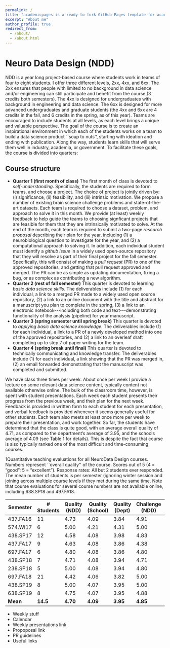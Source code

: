 ```yaml
---
permalink: /
title: "academicpages is a ready-to-fork GitHub Pages template for academic personal websites"
excerpt: "About me"
author_profile: true
redirect_from: 
  - /about/
  - /about.html
---
```


# Neuro Data Design (NDD)

NDD is a year long project-based course where students work in teams of four to eight
students.  I offer three different levels,   2xx,  4xx, and 6xx.  The 2xx ensures that
people with limited to no background in data science and/or engineering can still 
participate and benefit from the course (3 credits both semesters).  The 4xx is designed
for undergraduates with background in engineering and data science.  The 6xx is designed
for more advanced undergraduates and graduate students (the 4xx and 6xx are 4 credits in 
the fall, and 6 credits in the spring, as of this year). Teams are encouraged to include 
students at all levels, as each level brings a unique and valuable perspective.  The 
goal of the course is to create an inspirational environment in which each of the 
students works on a team to build a data science product ``soup to nuts’‘, starting with 
ideation and ending with publication. Along the way, students learn skills that will 
serve them well in industry, academia, or government.  To facilitate these goals, the 
course is  divided into quarters:

## Course structure
- **Quarter 1 (first month of class)** The first month of class is devoted to _self-understanding_. Specifically, the students are required to form teams, and choose a project.  The choice of project is jointly driven by: (i) significance, (ii) feasibility, and (iii) intrinsic motivation.  We propose a number of existing brain science challenge problems and state-of-the-art datasets. Each team is required to choose a dataset, problem, and approach to solve it in this month.  We provide (at least) weekly feedback to help guide the teams to choosing signficant projects that are feasible for them that they are intrinsically motivated to solve.  At the end of the month, each team is required to submit  a two-page _research proposal_ describing their plan for the year, including (1) a neurobiological question to investigate for the year, and (2) a computational approach to solving it.  In addition, each individual student must identify a _github issue_ in a widely used open-source repository that they will resolve as part of their final project for the fall semester.  Specifically, this will consist of making a _pull request_ (PR) to one of the approved repositories, and getting that pull request approved and merged.  The PR can be as simple as updating documentation, fixing a bug, or as complex as contributing a new algorithm.
- **Quarter 2 (rest of fall semester)** This quarter is devoted to learning _basic data science skills_.  The deliverables include (1) for each individual,  a link to a merged PR  made to a widely used open source repository, (2) a link to an online document with the title and abstract  for a manuscript you plan to complete in the spring, (3) a link to an electronic notebook---including both code and text---demonstrating functionality of the analysis (pipeline) for your manuscript.
- **Quarter 3 (spring semester until spring break)** This quarter is devoted to _applying basic data science knowledge_.  The deliverables include (1) for each individual, a link to a PR of a newly developed method into one of the approved repositories, and (2) a link to an overleaf draft completing up to step 7 of paper writing for the team.
- **Quarter 4 (spring break until final)** This quarter is devoted to technically communicating and knowledge transfer. The deliverables include (1) for each individual, a link showing that the PR was merged in, (2) an email forwarded demonstrating that the manuscript was completed and submitted.

We have class three times per week.  About once per week I provide a lecture on some relevant data science content, typically content not available otherwise online.  The bulk of the classroom time, however, is spent with student presentations.  Each week each student presents their progress from the previous week, and their plan for the next week.  Feedback is provided in written form to each student for each presentation, and verbal feedback is provided whenever it seems generally useful for other students.  Each team also meets at least once more per week to prepare their presentation, and work together.  So far, the students have determined that the class is quite good, with an average overall quality of 4.71, as compared to the department’s average of 3.95, and the schools average of 4.09 (see Table 1 for details).  This is despite the fact that course is also typically ranked one of the most difficult and time-consuming courses.

1Quantitative teaching evaluations for all NeuroData Design courses. Numbers represent ``overall quality’' of the course. Scores out of 5 (4 = “good”; 5 = “excellent”). Response rates: All but 2 students ever responded. The mean number of students is per semester (ignoring winter session and joining across multiple course levels if they met during the same time.  Note that course evaluations for several course numbers are not available online, including 638.SP18 and 497.FA18. 


| Semester | # Students | Quality (NDD) | Quality (School) | Quality (Dept) | Challenge (NDD) | Challenge (School) | Challenge (Dept) | 
|----------|------------|---------|--------|------|-----------|--------|------|
| 437.FA16 | 11         | 4.73    |   4.09 | 3.84 | 4.91      | 4.16   | 4.15 |
| 574.WI17 | 6          | 5.00    |   4.21 | 4.31 | 5.00      | 4.10   | 4.13 |
| 438.SP17 | 12         | 4.58    |   4.08 | 3.98 | 4.83      | 4.14   | 4.14 |
| 437.FA17 | 9          | 4.63    |  4.08  | 3.86 | 4.38      | 4.15   | 4.12 |
| 697.FA17 | 6          | 4.80    |  4.08  | 3.86 | 4.80      | 4.15   | 4.12 |
| 438.SP18 | 7          | 4.71    |  4.08  | 3.94 | 4.71      | 4.17   | 4.23 |
| 238.SP18 | 5          | 5.00    | 4.08   | 3.94 | 4.80      | 4.17   | 4.23 |
| 697.FA18 | 21         | 4.42    | 4.06   | 3.82 | 5.00      | 4.18   | 4.21 |
| 438.SP19 | 8          | 5.00    | 4.07   | 3.95 | 5.00      | 4.19   | 4.19 |
| 638.SP19 | 8          | 4.75    | 4.07   | 3.95 | 4.88      | 4.19   | 4.19 |
| **Mean** | **14.5**   | **4.70**|**4.09**|**3.95**|**4.85** |**4.16**|**4.16**|


 - Weekly stuff 
 - Calendar 
 - Weekly presentations link 
 - Propoposal link 
 - PR guidelines
 - Useful links
